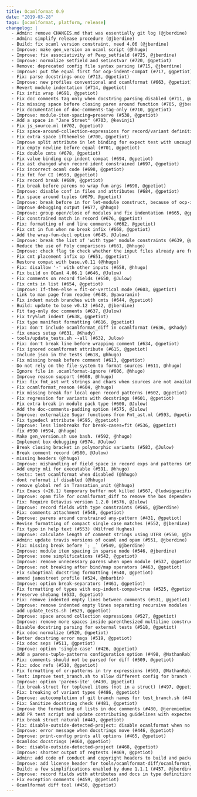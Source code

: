```yaml
---
title: Ocamlformat 0.9
date: "2019-03-28"
tags: [ocamlformat, platform, release]
changelog: |
  - Admin: remove CHANGES.md that was essentially git log (@jberdine)
  - Admin: simplify release procedure (@jberdine)
  - Build: fix ocaml version constraint, need 4.06 (@jberdine)
  - Improve: make gen_version an ocaml script (@hhugo)
  - Improve: fix associativity of Pexp_setfield (#725, @jberdine)
  - Improve: normalize setfield and setinstvar (#720, @gpetiot)
  - Remove: deprecated config file syntax parsing (#715, @jberdine)
  - Improve: put the equal first for ocp-indent-compat (#717, @gpetiot)
  - Fix: parse docstrings once (#713, @gpetiot)
  - Improve: new profiles conventional and ocamlformat (#663, @gpetiot)
  - Revert module indentation (#714, @gpetiot)
  - Fix infix wrap (#691, @gpetiot)
  - Fix doc comments tag only when docstring parsing disabled (#711, @gpetiot)
  - Fix missing space before closing paren around function (#705, @jberdine)
  - Fix documentation of doc-comments-tag-only (#710, @gpetiot)
  - Improve: module-item-spacing=preserve (#538, @gpetiot)
  - Add a space in "Jane Street" (#703, @kevinji)
  - Fix js_source.ml (#702, @gpetiot)
  - Fix space-around-collection-expressions for record/variant definitions (#670, @Julow)
  - Fix extra space ifthenelse (#700, @gpetiot)
  - Improve split attribute in let binding for expect test with uncaught exn (#681, @gpetiot)
  - Fix empty newline before equal (#701, @gpetiot)
  - Fix double cmts (#678, @gpetiot)
  - Fix value binding ocp indent compat (#694, @gpetiot)
  - Fix ast changed when record ident constrained (#697, @gpetiot)
  - Fix incorrect ocaml code (#698, @gpetiot)
  - Fix fmt for CI (#693, @gpetiot)
  - Fix record break (#689, @gpetiot)
  - Fix break before parens no wrap fun args (#690, @gpetiot)
  - Improve: disable conf in files and attributes (#684, @gpetiot)
  - Fix space around tuples (#679, @gpetiot)
  - Improve: break before in for let-module construct, because of ocp-indent (#685, @gpetiot)
  - Improve debugging output (#677, @hhugo)
  - Improve: group open/close of modules and fix indentation (#665, @gpetiot)
  - Fix constrained match in record (#676, @gpetiot)
  - Fix: formatting of end line comments (#662, @gpetiot)
  - Fix cmt in fun when no break infix (#668, @gpetiot)
  - Add the wrap-fun-decl option (#645, @Julow)
  - Improve: break the list of 'with type' module constraints (#639, @gpetiot)
  - Reduce the use of Poly comparisons (#661, @hhugo)
  - Improve: check flag to check whether the input files already are formatted (#657, @gpetiot)
  - Fix cmt placement infix op (#651, @gpetiot)
  - Restore compat with base.v0.11 (@hhugo)
  - Fix: disallow '-' with other inputs (#658, @hhugo)
  - Fix build on OCaml 4.06.1 (#646, @Julow)
  - Fix comments on record fields (#650, @Julow)
  - Fix cmts in list (#654, @gpetiot)
  - Improve: If-then-else = fit-or-vertical mode (#603, @gpetiot)
  - Link to man page from readme (#648, @yawaramin)
  - Fix indent match branches with cmts (#644, @gpetiot)
  - Build: update to base v0.12 (#642, @jberdine)
  - Fit tag-only doc comments (#637, @Julow)
  - Fix try%lwt indent (#638, @gpetiot)
  - Fix type manifest formatting (#616, @gpetiot)
  - Fix: don't include ocamlformat_diff in ocamlformat (#636, @Khady)
  - fix emacs setup (#631, @Khady)
  - tools/update_tests.sh --all (#632, Julow)
  - Fix: don't break line before wrapping comment (#634, @gpetiot)
  - Fix ignored ocamlformat attribute (#615, @gpetiot)
  - Include jsoo in the tests (#618, @hhugo)
  - Fix missing break before comment (#613, @gpetiot)
  - Do not rely on the file-system to format sources (#611, @hhugo)
  - Ignore file in .ocamlformat-ignore (#606, @hhugo)
  - Improve reason support (#608, @hhugo)
  - Fix: fix fmt_ast wrt strings and chars when sources are not available (#607, @hhugo)
  - Fix ocamlformat_reason (#604, @hhugo)
  - Fix missing break for local open record patterns (#602, @gpetiot)
  - Fix regression for variants with docstrings (#601, @gpetiot)
  - Fix extra break in module pack type (#600, @Julow)
  - Add the doc-comments-padding option (#575, @Julow)
  - Improve: externalize Sugar functions from Fmt_ast.ml (#593, @gpetiot)
  - Fix typedecl attribute (#595, @gpetiot)
  - Improve: less linebreaks for break-cases=fit (#536, @gpetiot)
  - fix #590 (#594, @hhugo)
  - Make gen_version.sh use bash. (#592, @hhugo)
  - Implement box debugging (#574, @Julow)
  - Break closing bracket in polymorphic variants (#583, @Julow)
  - Break comment record (#580, @Julow)
  - missing headers (@hhugo)
  - Improve: mishandling of field_space in record exps and patterns (#587, @jberdine)
  - Add empty mli for executable (#591, @hhugo)
  - tests: test ocamlformat when disabled (@hhugo)
  - dont reformat if disabled (@hhugo)
  - remove global ref in Transation_unit (@hhugo)
  - Fix Emacs (>26.1) temporary buffer not killed (#567, @ludwigpacifici)
  - Improve: opam file for ocamlformat_diff to remove the bos dependency (#579, @gpetiot)
  - Fix: Require Octavius version 1.2.0 (#576, @Julow)
  - Improve: record fields with type constraints (#565, @jberdine)
  - Fix: comments attachment (#548, @gpetiot)
  - Improve: parens around constrained any-pattern (#431, @gpetiot)
  - Revise formatting of compact single case matches (#552, @jberdine)
  - Fix typo in help text (#553) (Wilfred Hughes)
  - Improve: calculate length of comment strings using UTF8 (#550, @jberdine)
  - Admin: update travis versions of ocaml and opam (#551, @jberdine)
  - Fix: missing break before `; _` (#549, @jberdine)
  - Improve: module item spacing in sparse mode (#546, @jberdine)
  - Improve: some simplifications (#542, @gpetiot)
  - Improve: remove unnecessary parens when open module (#537, @gpetiot)
  - Improve: not breaking after bind/map operators (#463, @gpetiot)
  - Fix suboptimal docstring formatting (#540, @gpetiot)
  - amend janestreet profile (#524, @mbarbin)
  - Improve: option break-separators (#461, @gpetiot)
  - Fix formatting of types with ocp-indent-compat=true (#525, @gpetiot)
  - Preserve shebang (#533, @gpetiot)
  - Fix: remove indented empty lines between comments (#531, @gpetiot)
  - Improve: remove indented empty lines separating recursive modules (#528, @gpetiot)
  - add update_tests.sh (#529, @gpetiot)
  - Improve: space around collection expressions (#527, @gpetiot)
  - Improve: remove more spaces inside parenthesized multiline constructs (#526, @gpetiot)
  - Disable docstring parsing for external tests (#518, @gpetiot)
  - Fix odoc normalize (#520, @gpetiot)
  - Better docstring error msgs (#519, @gpetiot)
  - Fix odoc seps (#511, @gpetiot)
  - Improve: option 'single-case' (#426, @gpetiot)
  - Add a parens-tuple-patterns configuration option (#498, @NathanReb)
  - Fix: comments should not be parsed for diff (#509, @gpetiot)
  - Fix: odoc refs (#510, @gpetiot)
  - Fix formatting of or-patterns in try expressions (#503, @NathanReb)
  - Test: improve test_branch.sh to allow different config for branch (#496, @jberdine)
  - Improve: option 'parens-ite' (#430, @gpetiot)
  - fix break-struct for toplevel items (not in a struct) (#497, @gpetiot)
  - Fix: breaking of variant types (#486, @gpetiot)
  - Improve: autocompletion of git branch names for test_branch.sh (#485, @gpetiot)
  - Fix: Sanitize docstring check (#481, @gpetiot)
  - Improve the formatting of lists in doc comments (#480, @jeremiedimino)
  - Add PR test script and update contributing guidelines with expected usage (#479, @jberdine)
  - Fix break struct natural (#443, @gpetiot)
  - Fix: disable-outside-detected-project: disable ocamlformat when no .ocamlformat file is found (#475, @gpetiot)
  - Improve: error message when docstrings move (#446, @gpetiot)
  - Improve: print-config prints all options (#465, @gpetiot)
  - Ocamldoc docstrings (#460, @gpetiot)
  - Doc: disable-outside-detected-project (#468, @gpetiot)
  - Improve: shorter output of regtests (#469, @gpetiot)
  - Admin: add code of conduct and copyright headers to build and package system (@jberdine)
  - Improve: add license header for tools/ocamlformat-diff/ocamlformat_diff.ml (#466, @gpetiot)
  - Build: a few simplifications enabled by dune 1.1.1 (#457, @jberdine)
  - Improve: record fields with attributes and docs in type definitions (#458, @jberdine)
  - Fix exception comments (#459, @gpetiot)
  - Ocamlformat diff tool (#450, @gpetiot)
---
```



